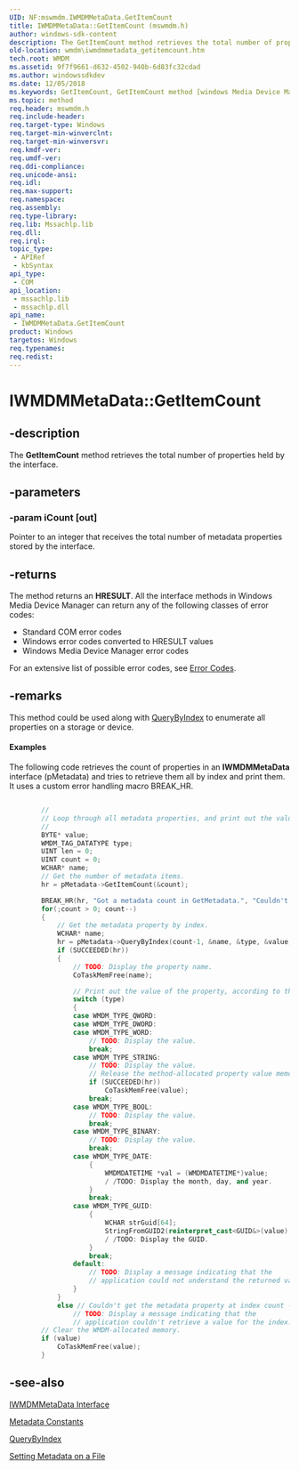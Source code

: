 ```yaml
---
UID: NF:mswmdm.IWMDMMetaData.GetItemCount
title: IWMDMMetaData::GetItemCount (mswmdm.h)
author: windows-sdk-content
description: The GetItemCount method retrieves the total number of properties held by the interface.
old-location: wmdm\iwmdmmetadata_getitemcount.htm
tech.root: WMDM
ms.assetid: 9f7f9661-d632-4502-940b-6d83fc32cdad
ms.author: windowssdkdev
ms.date: 12/05/2018
ms.keywords: GetItemCount, GetItemCount method [windows Media Device Manager], GetItemCount method [windows Media Device Manager],IWMDMMetaData interface, IWMDMMetaData interface [windows Media Device Manager],GetItemCount method, IWMDMMetaData.GetItemCount, IWMDMMetaData::GetItemCount, IWMDMMetaDataGetItemCount, mswmdm/IWMDMMetaData::GetItemCount, wmdm.iwmdmmetadata_getitemcount
ms.topic: method
req.header: mswmdm.h
req.include-header: 
req.target-type: Windows
req.target-min-winverclnt: 
req.target-min-winversvr: 
req.kmdf-ver: 
req.umdf-ver: 
req.ddi-compliance: 
req.unicode-ansi: 
req.idl: 
req.max-support: 
req.namespace: 
req.assembly: 
req.type-library: 
req.lib: Mssachlp.lib
req.dll: 
req.irql: 
topic_type:
 - APIRef
 - kbSyntax
api_type:
 - COM
api_location:
 - mssachlp.lib
 - mssachlp.dll
api_name:
 - IWMDMMetaData.GetItemCount
product: Windows
targetos: Windows
req.typenames: 
req.redist: 
---
```


# IWMDMMetaData::GetItemCount


## -description



The <b>GetItemCount</b> method retrieves the total number of properties held by the interface.




## -parameters




### -param iCount [out]

Pointer to an integer that receives the total number of metadata properties stored by the interface.


## -returns



The method returns an <b>HRESULT</b>. All the interface methods in Windows Media Device Manager can return any of the following classes of error codes:

<ul>
<li>Standard COM error codes </li>
<li>Windows error codes converted to HRESULT values </li>
<li>Windows Media Device Manager error codes </li>
</ul>
For an extensive list of possible error codes, see <a href="https://msdn.microsoft.com/37e4ad70-afe9-40d6-8c4b-e5fcaa8db4ad">Error Codes</a>.




## -remarks



This method could be used along with <a href="https://msdn.microsoft.com/5d27e1e9-ab91-433d-8216-ace195386d44">QueryByIndex</a> to enumerate all properties on a storage or device.


#### Examples

The following code retrieves the count of properties in an <b>IWMDMMetaData</b> interface (pMetadata) and tries to retrieve them all by index and print them. It uses a custom error handling macro BREAK_HR.


```cpp

        //
        // Loop through all metadata properties, and print out the value of each.
        //
        BYTE* value;
        WMDM_TAG_DATATYPE type;
        UINT len = 0;
        UINT count = 0;
        WCHAR* name;
        // Get the number of metadata items.
        hr = pMetadata->GetItemCount(&count);

        BREAK_HR(hr, "Got a metadata count in GetMetadata.", "Couldn't get a metadata count in GetMetadata.");
        for(;count > 0; count--)
        {
            // Get the metadata property by index.
            WCHAR* name;
            hr = pMetadata->QueryByIndex(count-1, &name, &type, &value, &len);
            if (SUCCEEDED(hr))
            {
                // TODO: Display the property name.
                CoTaskMemFree(name);

                // Print out the value of the property, according to the value type.
                switch (type)
                {
                case WMDM_TYPE_QWORD:
                case WMDM_TYPE_DWORD:
                case WMDM_TYPE_WORD:
                    // TODO: Display the value.
                    break;
                case WMDM_TYPE_STRING:
                    // TODO: Display the value.
                    // Release the method-allocated property value memory.
                    if (SUCCEEDED(hr))
                        CoTaskMemFree(value);
                    break;
                case WMDM_TYPE_BOOL:
                    // TODO: Display the value.
                    break;
                case WMDM_TYPE_BINARY:
                    // TODO: Display the value.
                    break;
                case WMDM_TYPE_DATE:
                    {
                        WMDMDATETIME *val = (WMDMDATETIME*)value;
                        / /TODO: Display the month, day, and year.
                    }
                    break;
                case WMDM_TYPE_GUID:
                    {
                        WCHAR strGuid[64];
                        StringFromGUID2(reinterpret_cast<GUID&>(value),(LPOLESTR)strGuid, 64);
                        / /TODO: Display the GUID.
                    }
                    break;
                default:
                    // TODO: Display a message indicating that the 
                    // application could not understand the returned value type.
                }
            }
            else // Couldn't get the metadata property at index count - 1.
                // TODO: Display a message indicating that the 
                // application couldn't retrieve a value for the index.
        // Clear the WMDM-allocated memory.
        if (value)
            CoTaskMemFree(value);
        }

```





## -see-also




<a href="https://msdn.microsoft.com/ea57a851-0b9f-444c-9819-a278f2ece2b0">IWMDMMetaData Interface</a>



<a href="https://msdn.microsoft.com/870c0e36-aa26-4ab3-b47f-81346d005fa5">Metadata Constants</a>



<a href="https://msdn.microsoft.com/5d27e1e9-ab91-433d-8216-ace195386d44">QueryByIndex</a>



<a href="https://msdn.microsoft.com/478a5412-e8b4-41c8-802f-9c2748dbaeae">Setting Metadata on a File</a>
 

 

